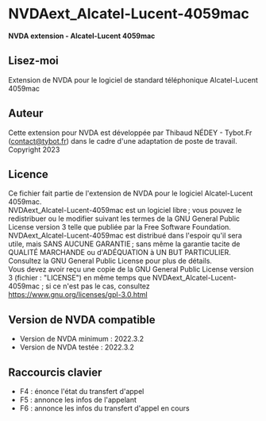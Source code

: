 # NVDAext_Alcatel-Lucent-4059mac
__NVDA extension - Alcatel-Lucent 4059mac__

## Lisez-moi
Extension de NVDA pour le logiciel de standard téléphonique Alcatel-Lucent 4059mac

## Auteur
Cette extension pour NVDA est développée par Thibaud NÉDEY - Tybot.Fr (contact@tybot.fr) dans le cadre d'une adaptation de poste de travail.  
Copyright 2023

## Licence
Ce fichier fait partie de l'extension de NVDA pour le logiciel Alcatel-Lucent 4059mac.  
NVDAext_Alcatel-Lucent-4059mac est un logiciel libre ; vous pouvez le redistribuer ou le modifier suivant les termes de la GNU General Public License version 3 telle que publiée par la Free Software Foundation.  
NVDAext_Alcatel-Lucent-4059mac est distribué dans l'espoir qu'il sera utile, mais SANS AUCUNE GARANTIE ; sans même la garantie tacite de QUALITÉ MARCHANDE ou d'ADÉQUATION à UN BUT PARTICULIER. Consultez la GNU General Public License pour plus de détails.  
Vous devez avoir reçu une copie de la GNU General Public License version 3 (fichier : "LICENSE") en même temps que NVDAext_Alcatel-Lucent-4059mac ; si ce n'est pas le cas, consultez https://www.gnu.org/licenses/gpl-3.0.html  

## Version de NVDA compatible
* Version de NVDA minimum : 2022.3.2
* Version de NVDA testée : 2022.3.2

## Raccourcis clavier
* F4 : énonce l'état du transfert d'appel
* F5 : annonce les infos de l'appelant
* F6 : annonce les infos du transfert d'appel en cours